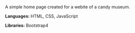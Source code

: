 A simple home page created for a webite of a candy museum. 

**Languages:** HTML, CSS, JavaScript


**Libraries:** Bootstrap4
